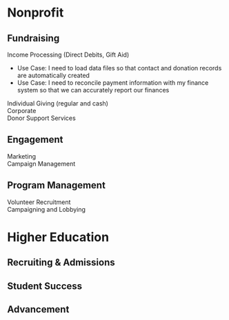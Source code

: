 # Nonprofit
## Fundraising
Income Processing (Direct Debits, Gift Aid)  
* Use Case: I need to load data files so that contact and donation records are automatically created  
* Use Case: I need to reconcile payment information with my finance system so that we can accurately report our finances  

Individual Giving (regular and cash)  
Corporate  
Donor Support Services  

## Engagement
Marketing  
Campaign Management  

## Program Management
Volunteer Recruitment  
Campaigning and Lobbying  

# Higher Education
## Recruiting & Admissions
## Student Success
## Advancement
